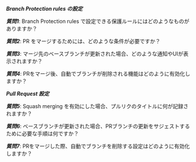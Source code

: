 ***Branch Protection rules の設定***

***質問1***: Branch Protection rules で設定できる保護ルールにはどのようなものがありますか？

***質問2***: PR をマージするためには、どのような条件が必要ですか？

***質問3***: マージ先のベースブランチが更新された場合、どのような通知やUIが表示されますか？

***質問4***: PRをマージ後、自動でブランチが削除される機能はどのように有効化しますか？


***Pull Request 設定***

***質問5***: Squash merging を有効にした場合、プルリクのタイトルに何が記録されますか？

***質問6***: ベースブランチが更新された場合、PRブランチの更新をサジェストするために必要な手順は何ですか？

***質問7***: PRをマージした際、自動でブランチを削除する設定はどのように有効化しますか？